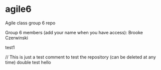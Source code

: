 # agile6
Agile class group 6 repo

Group 6 members (add your name when you have access):
Brooke Czerwinski

test1

// This is just a test comment to test the repository (can be deleted at any time)
double test hello
